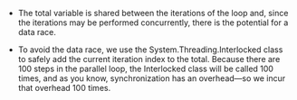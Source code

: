 
- The total variable is shared between the iterations of the loop and, since the iterations may be performed concurrently, there is the potential
for a data race.
 
- To avoid the data race, we use the System.Threading.Interlocked class to safely add the current iteration index to the total. Because there are 100 steps in the parallel loop, the Interlocked class will be called 100 times, and as you know, synchronization has an overhead—so we incur that overhead 100 times.